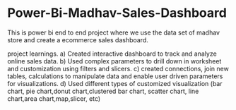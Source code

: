 # Power-Bi-Madhav-Sales-Dashboard
This is power bi end to end project where we use the data set of madhav store and create a ecommerce sales dashboard.

 project learnings.
 a) Created interactive dashboard to track and analyze online sales data.
 b) Used complex parameters to drill down in worksheet and customization using filters and slicers.
 c) created connections, join new tables, calculations to manipulate data and enable user driven parameters for visualizations.
 d) Used different types of customized visualization (bar chart, pie chart,donut chart,clustered bar chart, scatter chart, line chart,area chart,map,slicer, etc)
